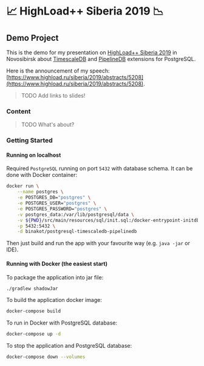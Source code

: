 # 📈 HighLoad++ Siberia 2019 📉

## Demo Project

This is the demo for my presentation on [HighLoad++ Siberia 2019](https://www.highload.ru/siberia/2019) in Novosibirsk
about [TimescaleDB](https://github.com/timescale/timescaledb) and [PipelineDB](https://github.com/pipelinedb/pipelinedb) extensions for PostgreSQL.

Here is the announcement of my speech: 
[https://www.highload.ru/siberia/2019/abstracts/5208](https://www.highload.ru/siberia/2019/abstracts/5208).

> TODO Add links to slides!

### Content

> TODO What's about?

### Getting Started

#### Running on localhost

Required `PostgreSQL` running on port `5432` with database schema. 
It can be done with Docker container:

```bash
docker run \
    --name postgres \
    -e POSTGRES_DB="postgres" \
    -e POSTGRES_USER="postgres" \
    -e POSTGRES_PASSWORD="postgres" \
    -v postgres_data:/var/lib/postgresql/data \
    -v ${PWD}/src/main/resources/sql/init.sql:/docker-entrypoint-initdb.d/init.sql \
    -p 5432:5432 \
    -d binakot/postgresql-timescaledb-pipelinedb
```

Then just build and run the app with your favourite way (e.g. `java -jar` or IDE).

#### Running with Docker (the easiest start)

To package the application into jar file:

```bash
./gradlew shadowJar
```

To build the application docker image:

```bash
docker-compose build
```

To run in Docker with PostgreSQL database:

```bash
docker-compose up -d
```

To stop the application and PostgreSQL database:

```bash
docker-compose down --volumes
```
